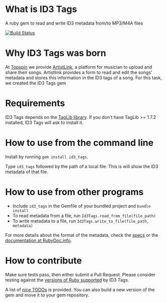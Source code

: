 What is ID3 Tags
================

A ruby gem to read and write ID3 metadata from/to MP3/M4A files

[![Build Status](https://travis-ci.org/topspin/id3_tags.png)](https://travis-ci.org/topspin/id3_tags)

Why ID3 Tags was born
=====================

At [Topspin](http://topspinmedia.com) we provide [ArtistLink](http://artistlink.com), a platform for musician to upload and share their songs.
Artistlink provides a form to read and edit the songs' metadata and stores this information in the ID3 tags of a song.
For this task, we created the ID3 Tags gem

Requirements
============

ID3 Tags depends on the [TagLib library](http://taglib.github.io).
If you don't have TagLib >= 1.7.2 installed, ID3 Tags will ask to install it.

How to use from the command line
================================

Install by running `gem install id3_tags`.

Type `id3_tags` followed by the path of a local file.
This is will show the ID3 metadata of that file.

How to use from other programs
==============================

* Include `id3_tags` in the Gemfile of your bundled project and `bundle install`
* To read metadata from a file, run `Id3Tags.read_from_file(file_path)`
* To write metadata to a file, run `Id3Tags.write_to_file(file_path, metadata)`

For more details about the format of the metadata, check the [specs](http://github.com/topspin/id3_tags/tree/master/spec/lib) or the [documentation at RubyDoc.info](http://rubydoc.info/github/topspin/id3_tags/frames).


How to contribute
=================

Make sure tests pass, then either submit a Pull Request.
Please consider testing against the [versions of Ruby supported](https://travis-ci.org/topspin/id3_tags) by ID3 Tags.

A list of [nice TODOs](http://github.com/topspin/id3_tags/tree/master/TODO.md) is provided.
You can also build a new version of the gem and move it to your gem repository.